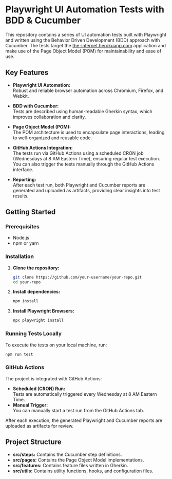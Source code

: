 # Playwright UI Automation Tests with BDD & Cucumber

This repository contains a series of UI automation tests built with Playwright and written using the Behavior Driven Development (BDD) approach with Cucumber. The tests target the [the-internet.herokuapp.com](https://the-internet.herokuapp.com) application and make use of the Page Object Model (POM) for maintainability and ease of use.

## Key Features

- **Playwright UI Automation:**  
  Robust and reliable browser automation across Chromium, Firefox, and Webkit.

- **BDD with Cucumber:**  
  Tests are described using human-readable Gherkin syntax, which improves collaboration and clarity.

- **Page Object Model (POM):**  
  The POM architecture is used to encapsulate page interactions, leading to well-organized and reusable code.

- **GitHub Actions Integration:**  
  The tests run via GitHub Actions using a scheduled CRON job (Wednesdays at 8 AM Eastern Time), ensuring regular test execution. You can also trigger the tests manually through the GitHub Actions interface.

- **Reporting:**  
  After each test run, both Playwright and Cucumber reports are generated and uploaded as artifacts, providing clear insights into test results.

## Getting Started

### Prerequisites

- Node.js
- npm or yarn

### Installation

1. **Clone the repository:**

   ```bash
   git clone https://github.com/your-username/your-repo.git
   cd your-repo
   ```

2. **Install dependencies:**

   ```bash
   npm install
   ```

3. **Install Playwright Browsers:**

   ```bash
   npx playwright install
   ```

### Running Tests Locally

To execute the tests on your local machine, run:

```bash
npm run test
```

### GitHub Actions

The project is integrated with GitHub Actions:

- **Scheduled (CRON) Run:**  
  Tests are automatically triggered every Wednesday at 8 AM Eastern Time.
- **Manual Trigger:**  
  You can manually start a test run from the GitHub Actions tab.

After each execution, the generated Playwright and Cucumber reports are uploaded as artifacts for review.

## Project Structure

- **src/steps:** Contains the Cucumber step definitions.
- **src/pages:** Contains the Page Object Model implementations.
- **src/features:** Contains feature files written in Gherkin.
- **src/utils:** Contains utility functions, hooks, and configuration files.

